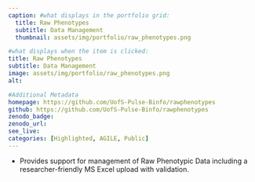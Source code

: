 ```yaml
---
caption: #what displays in the portfolio grid:
  title: Raw Phenotypes
  subtitle: Data Management
  thumbnail: assets/img/portfolio/raw_phenotypes.png

#what displays when the item is clicked:
title: Raw Phenotypes
subtitle: Data Management
image: assets/img/portfolio/raw_phenotypes.png
alt:

#Additional Metadata
homepage: https://github.com/UofS-Pulse-Binfo/rawphenotypes
github: https://github.com/UofS-Pulse-Binfo/rawphenotypes
zenodo_badge:
zenodo_url:
see_live:
categories: [Highlighted, AGILE, Public]
---
```


* Provides support for management of Raw Phenotypic Data including a researcher-friendly MS Excel upload with validation.

